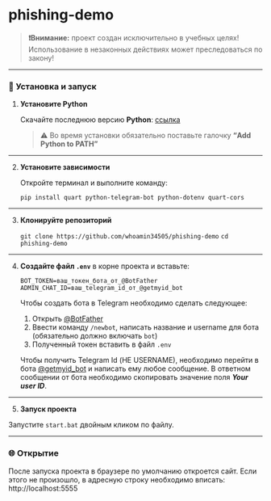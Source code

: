 
# phishing-demo

> **❗️Внимание:** проект создан исключительно в учебных целях! Использование в незаконных действиях может преследоваться по закону!

___

### 🔧 Установка и запуск

1. **Установите Python**

   Скачайте последнюю версию **Python**: [ссылка](https://www.python.org/downloads/) 

   > ⚠️ Во время установки обязательно поставьте галочку **“Add Python to PATH”**

---

2. **Установите зависимости**

   Откройте терминал и выполните команду:

   `pip install quart python-telegram-bot python-dotenv quart-cors`

---

3. **Клонируйте репозиторий**

   `git clone https://github.com/whoamin34505/phishing-demo`
   `cd phishing-demo`

---

4. **Создайте файл `.env`** в корне проекта и вставьте:

   `BOT_TOKEN=ваш_токен_бота_от_@BotFather`
   `ADMIN_CHAT_ID=ваш_telegram_id_от_@getmyid_bot`
   
   Чтобы создать бота в Telegram необходимо сделать следующее:
   1. Открыть [@BotFather](https://t.me/BotFather)
   2. Ввести команду `/newbot`, написать название и username для бота (обязательно должно включать `bot`)
   3. Полученный токен вставить в файл `.env`
   
   Чтобы получить Telegram Id (НЕ USERNAME), необходимо перейти в бота [@getmyid_bot](https://t.me/getmyid_bot) и написать ему любое сообщение. В ответном сообщении от бота необходимо скопировать значение поля ***Your user ID***.

---

5. **Запуск проекта**

Запустите `start.bat` двойным кликом по файлу.

---

### 🌐 Открытие

После запуска проекта в браузере по умолчанию откроется сайт. Если этого не произошло, в адресную строку необходимо вписать:  http://localhost:5555
